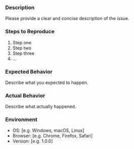 ### Description

Please provide a clear and concise description of the issue.

### Steps to Reproduce

1. Step one
2. Step two
3. Step three
4. ...

### Expected Behavior

Describe what you expected to happen.

### Actual Behavior

Describe what actually happened.

### Environment

- OS: [e.g. Windows, macOS, Linux]
- Browser: [e.g. Chrome, Firefox, Safari]
- Version: [e.g. 1.0.0]
